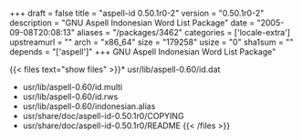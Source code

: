 +++
draft = false
title = "aspell-id 0.50.1r0-2"
version = "0.50.1r0-2"
description = "GNU Aspell Indonesian Word List Package"
date = "2005-09-08T20:08:13"
aliases = "/packages/3462"
categories = ['locale-extra']
upstreamurl = ""
arch = "x86_64"
size = "179258"
usize = "0"
sha1sum = ""
depends = "['aspell']"
+++
GNU Aspell Indonesian Word List Package"

{{< files text="show files" >}}* usr/lib/aspell-0.60/id.dat
* usr/lib/aspell-0.60/id.multi
* usr/lib/aspell-0.60/id.rws
* usr/lib/aspell-0.60/indonesian.alias
* usr/share/doc/aspell-id-0.50.1r0/COPYING
* usr/share/doc/aspell-id-0.50.1r0/README
{{< /files >}}